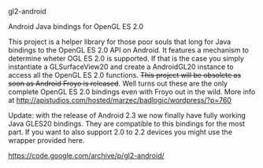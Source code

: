 
gl2-android

Android Java bindings for OpenGL ES 2.0

This project is a helper library for those poor souls that long for Java bindings to the OpenGL ES 2.0 API on Android. It features a mechanism to determine wheter OGL ES 2.0 is supported. If that is the case you simply instantiate a GLSurfaceView20 and create a AndroidGL20 instance to access all the OpenGL ES 2.0 functions. ~~This project will be obsolete as soon as Android Froyo is released~~. Well turns out these are the only complete OpenGL ES 2.0 bindings even with Froyo out in the wild. More info at http://apistudios.com/hosted/marzec/badlogic/wordpress/?p=760

Update: with the release of Android 2.3 we now finally have fully working Java GLES20 bindings. They are compatible to this bindings for the most part. If you want to also support 2.0 to 2.2 devices you might use the wrapper provided here.

https://code.google.com/archive/p/gl2-android/
